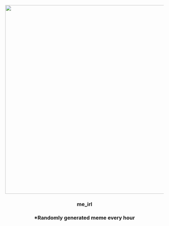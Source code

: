 <p align="center">
        <img src="https://i.imgur.com/RQqFiLW.jpg" width="600" height="600">
        </p>
        <h3 align="center">me_irl</h3>
        <h3 align="center">*Randomly generated meme every hour</h3>
    